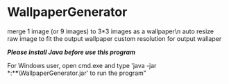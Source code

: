 # WallpaperGenerator
merge 1 image (or 9 images) to 3*3 images  as a wallpaper\n
auto resize raw image to fit the output wallpaper
custom resolution for output wallaper

***Please install Java before use this program***

For Windows user, open cmd.exe and type 'java -jar *:\***\***\WallpaperGenerator.jar' to run the program"
